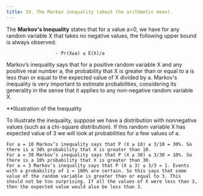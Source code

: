 ```yaml
---
title: 19. The Markov inequality (about the arithmetic mean).
---
```

The **Markov's Inequality** states that for a value a>0, we have for any random variable X that takes no negative values, the following upper bound is always observed:

                      - Pr⁡(X≥a) ≤ E(X)/a
Markov’s inequality says that for a positive random variable X and any positive real number a, the probability that X is greater than or equal to a is less than or equal to the expected value of X divided by a. Markov's inequality is very important to estimate probabilities, considering its generality in the sense that it applies to any non-negative random variable X.

 **Illustration of the Inequality

To illustrate the inequality, suppose we have a distribution with nonnegative values (such as a chi-square distribution). If this random variable X has expected value of 3 we will look at probabilities for a few values of a.

    For a = 10 Markov’s inequality says that P (X ≥ 10) ≤ 3/10 = 30%. So there is a 30% probability that X is greater than 10.
    For a = 30 Markov’s inequality says that P (X ≥ 30) ≤ 3/30 = 10%. So there is a 10% probability that X is greater than 30.
    For a = 3 Markov’s inequality says that P (X ≥ 3) ≤ 3/3 = 1. Events with a probability of 1 = 100% are certain. So this says that some value of the random variable is greater than or equal to 3. This should not be too surprising. If all the values of X were less than 3, then the expected value would also be less than 3.

